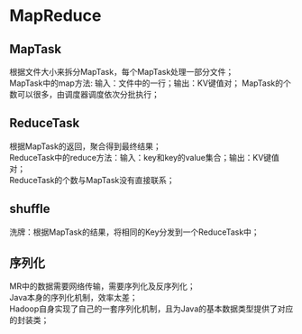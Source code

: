 # MapReduce

## MapTask
根据文件大小来拆分MapTask，每个MapTask处理一部分文件；    
MapTask中的map方法: 输入：文件中的一行；输出：KV键值对；
MapTask的个数可以很多，由调度器调度依次分批执行；  

## ReduceTask
根据MapTask的返回，聚合得到最终结果；   
ReduceTask中的reduce方法：输入：key和key的value集合；输出：KV键值对；   
ReduceTask的个数与MapTask没有直接联系；  

## shuffle
洗牌：根据MapTask的结果，将相同的Key分发到一个ReduceTask中；

## 序列化
MR中的数据需要网络传输，需要序列化及反序列化；  
Java本身的序列化机制，效率太差；  
Hadoop自身实现了自己的一套序列化机制，且为Java的基本数据类型提供了对应的封装类；  

